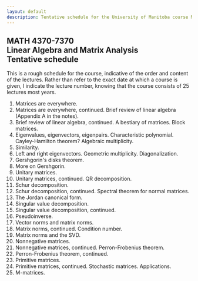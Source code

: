 ```yaml
---
layout: default
description: Tentative schedule for the University of Manitoba course MATH 4370-7370, Linear Algebra and Matrix Analysis
---
```


## MATH 4370-7370 <br> Linear Algebra and Matrix Analysis <br> Tentative schedule

This is a rough schedule for the course, indicative of the order and content of the lectures. Rather than refer to the exact date at which a course is given, I indicate the lecture number, knowing that the course consists of 25 lectures most years.

1. Matrices are everywhere.
2. Matrices are everywhere, continued. Brief review of linear algebra (Appendix A in the notes).
3. Brief review of linear algebra, continued. A bestiary of matrices. Block matrices.
4. Eigenvalues, eigenvectors, eigenpairs. Characteristic polynomial. Cayley-Hamilton theorem? Algebraic multiplicity.
5. Similarity.
6. Left and right eigenvectors. Geometric multiplicity. Diagonalization.
7. Gershgorin's disks theorem.
8. More on Gershgorin.
9. Unitary matrices.
10. Unitary matrices, continued. QR decomposition.
11. Schur decomposition.
12. Schur decomposition, continued. Spectral theorem for normal matrices.
13. The Jordan canonical form.
14. Singular value decomposition.
15. Singular value decomposition, continued.
16. Pseudoinverse.
17. Vector norms and matrix norms.
18. Matrix norms, continued. Condition number.
19. Matrix norms and the SVD.
20. Nonnegative matrices.
21. Nonnegative matrices, continued. Perron-Frobenius theorem.
22. Perron-Frobenius theorem, continued.
23. Primitive matrices.
24. Primitive matrices, continued. Stochastic matrices. Applications.
25. M-matrices.
